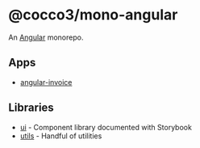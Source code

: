 # @cocco3/mono-angular

An [Angular](./ANGULAR.md) monorepo.

## Apps

- [angular-invoice](./projects/angular-invoice)

## Libraries

- [ui](./projects/ui) - Component library documented with Storybook
- [utils](./projects/utils) - Handful of utilities
